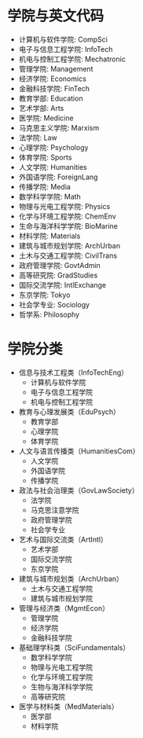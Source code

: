 # 学院与英文代码
- 计算机与软件学院: CompSci
- 电子与信息工程学院: InfoTech
- 机电与控制工程学院: Mechatronic
- 管理学院: Management
- 经济学院: Economics
- 金融科技学院: FinTech
- 教育学部: Education
- 艺术学部: Arts
- 医学院: Medicine
- 马克思主义学院: Marxism
- 法学院: Law
- 心理学院: Psychology
- 体育学院: Sports
- 人文学院: Humanities
- 外国语学院: ForeignLang
- 传播学院: Media
- 数学科学学院: Math
- 物理与光电工程学院: Physics
- 化学与环境工程学院: ChemEnv
- 生命与海洋科学学院: BioMarine
- 材料学院: Materials
- 建筑与城市规划学院: ArchUrban
- 土木与交通工程学院: CivilTrans
- 政府管理学院: GovtAdmin
- 高等研究院: GradStudies
- 国际交流学院: IntlExchange
- 东京学院: Tokyo
- 社会学专业: Sociology
- 哲学系: Philosophy

# 学院分类
- 信息与技术工程类（InfoTechEng）
  - 计算机与软件学院
  - 电子与信息工程学院
  - 机电与控制工程学院
- 教育与心理发展类（EduPsych）
  - 教育学部
  - 心理学院
  - 体育学院
- 人文与语言传播类（HumanitiesCom）
  - 人文学院
  - 外国语学院
  - 传播学院
- 政法与社会治理类（GovLawSociety）
  - 法学院
  - 马克思注意学院
  - 政府管理学院
  - 社会学专业
- 艺术与国际交流类（ArtIntl）
  - 艺术学部
  - 国际交流学院
  - 东京学院
- 建筑与城市规划类（ArchUrban）
  - 土木与交通工程学院
  - 建筑与城市规划学院
- 管理与经济类（MgmtEcon）
  - 管理学院
  - 经济学院
  - 金融科技学院
- 基础理学科类（SciFundamentals）
  - 数学科学学院
  - 物理与光电工程学院
  - 化学与环境工程学院
  - 生物与海洋科学学院
  - 高等研究院
- 医学与材料类（MedMaterials）
  - 医学部
  - 材料学院

